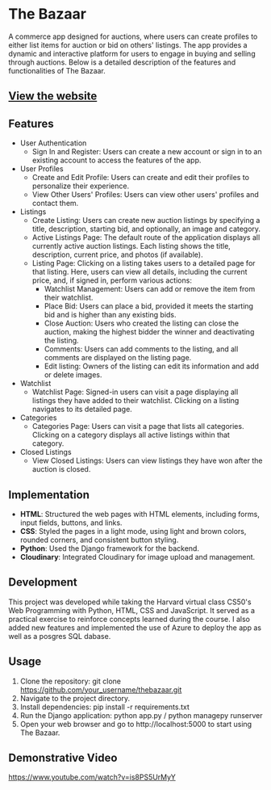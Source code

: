 #  The Bazaar
A commerce app designed for auctions, where users can create profiles to either list items for auction or bid on others' listings. The app provides a dynamic and interactive platform for users to engage in buying and selling through auctions. Below is a detailed description of the features and functionalities of The Bazaar.

## [View the website](https://the-bazaar.azurewebsites.net/)

## Features

- User Authentication
  - Sign In and Register: Users can create a new account or sign in to an existing account to access the features of the app.
- User Profiles
  - Create and Edit Profile: Users can create and edit their profiles to personalize their experience.
  - View Other Users' Profiles: Users can view other users' profiles and contact them.
- Listings
  - Create Listing: Users can create new auction listings by specifying a title, description, starting bid, and optionally, an image and category.
  - Active Listings Page: The default route of the application displays all currently active auction listings. Each listing shows the title, description, current price, and photos (if available).
  - Listing Page: Clicking on a listing takes users to a detailed page for that listing. Here, users can view all details, including the current price, and, if signed in, perform various actions:
    - Watchlist Management: Users can add or remove the item from their watchlist.
    - Place Bid: Users can place a bid, provided it meets the starting bid and is higher than any existing bids.
    - Close Auction: Users who created the listing can close the auction, making the highest bidder the winner and deactivating the listing.
    - Comments: Users can add comments to the listing, and all comments are displayed on the listing page.
    - Edit listing: Owners of the listing can edit its information and add or delete images.
- Watchlist
    - Watchlist Page: Signed-in users can visit a page displaying all listings they have added to their watchlist. Clicking on a listing navigates to its detailed page.
- Categories
  - Categories Page: Users can visit a page that lists all categories. Clicking on a category displays all active listings within that category.
- Closed Listings
  - View Closed Listings: Users can view listings they have won after the auction is closed.
  
## Implementation

- **HTML**: Structured the web pages with HTML elements, including forms, input fields, buttons, and links.
- **CSS**: Styled the pages in a light mode, using light and brown colors, rounded corners, and consistent button styling.
- **Python**: Used the Django framework for the backend.
- **Cloudinary**: Integrated Cloudinary for image upload and management.

## Development

This project was developed while taking the Harvard virtual class CS50's Web Programming with Python, HTML, CSS and JavaScript. It served as a practical exercise to reinforce concepts learned during the course. I also added new features and implemented the use of Azure to deploy the app as well as a posgres SQL dabase. 

## Usage

1. Clone the repository: git clone https://github.com/your_username/thebazaar.git
2. Navigate to the project directory.
3. Install dependencies: pip install -r requirements.txt
4. Run the Django application: python app.py / python managepy runserver
5. Open your web browser and go to http://localhost:5000 to start using The Bazaar.

## Demonstrative Video 
https://www.youtube.com/watch?v=is8PS5UrMyY
